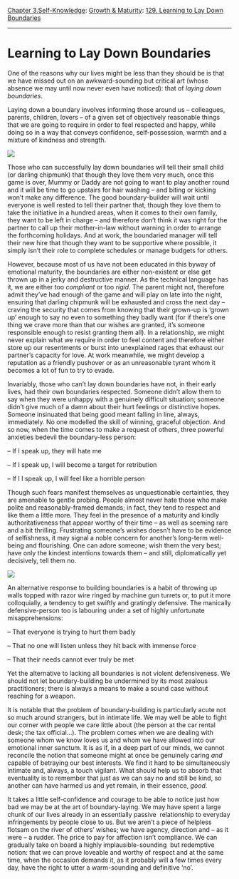 [Chapter 3.Self-Knowledge](https://www.theschooloflife.com/thebookoflife/category/self-knowledge/): [Growth & Maturity](https://www.theschooloflife.com/thebookoflife/category/self-knowledge/growth-maturity/): [129. Learning to Lay Down Boundaries](https://www.theschooloflife.com/thebookoflife/learning-to-lay-down-boundaries/)

* * *

# Learning to Lay Down Boundaries

One of the reasons why our lives might be less than they should be is that we have missed out on an awkward-sounding but critical art (whose absence we may until now never even have noticed): that of _laying down boundaries_.

Laying down a boundary involves informing those around us – colleagues, parents, children, lovers – of a given set of objectively reasonable things that we are going to require in order to feel respected and happy, while doing so in a way that conveys confidence, self-possession, warmth and a mixture of kindness and strength.

![](https://www.theschooloflife.com/thebookoflife/wp-content/uploads/2019/05/38802595992_cd402db3c9_o-e1557840289610-1024x723.jpg)

Those who can successfully lay down boundaries will tell their small child (or darling chipmunk) that though they love them very much, once this game is over, Mummy or Daddy are not going to want to play another round and it will be time to go upstairs for hair washing – and biting or kicking won’t make any difference. The good boundary-builder will wait until everyone is well rested to tell their partner that, though they love them to take the initiative in a hundred areas, when it comes to their own family, they want to be left in charge – and therefore don’t think it was right for the partner to call up their mother-in-law without warning in order to arrange the forthcoming holidays. And at work, the boundaried manager will tell their new hire that though they want to be supportive where possible, it simply isn’t their role to complete schedules or manage budgets for others.

However, because most of us have not been educated in this byway of emotional maturity, the boundaries are either non-existent or else get thrown up in a jerky and destructive manner. As the technical language has it, we are either too _compliant_ or too _rigid_. The parent might not, therefore admit they’ve had enough of the game and will play on late into the night, ensuring that darling chipmunk will be exhausted and cross the next day – craving the security that comes from knowing that their grown-up is ‘grown up’ enough to say no even to something they badly want (for if there’s one thing we crave more than that our wishes are granted, it’s someone responsible enough to resist granting them all). In a relationship, we might never explain what we require in order to feel content and therefore either store up our resentments or burst into unexplained rages that exhaust our partner’s capacity for love. At work meanwhile, we might develop a reputation as a friendly pushover or as an unreasonable tyrant whom it becomes a lot of fun to try to evade.

Invariably, those who can’t lay down boundaries have not, in their early lives, had their own boundaries respected. Someone didn’t allow them to say when they were unhappy with a genuinely difficult situation; someone didn’t give much of a damn about their hurt feelings or distinctive hopes. Someone insinuated that being good meant falling in line, always, immediately. No one modelled the skill of winning, graceful objection. And so now, when the time comes to make a request of others, three powerful anxieties bedevil the boundary-less person:

– If I speak up, they will hate me

– If I speak up, I will become a target for retribution

– If I I speak up, I will feel like a horrible person

Though such fears manifest themselves as unquestionable certainties, they are amenable to gentle probing. People almost never hate those who make polite and reasonably-framed demands; in fact, they tend to respect and like them a little more. They feel in the presence of a maturity and kindly authoritativeness that appear worthy of their time – as well as seeming rare and a bit thrilling. Frustrating someone’s wishes doesn’t have to be evidence of selfishness, it may signal a noble concern for another’s long-term well-being and flourishing. One can adore someone; wish them the very best; have only the kindest intentions towards them – and still, diplomatically yet decisively, tell them no.

![](https://www.theschooloflife.com/thebookoflife/wp-content/uploads/2019/05/14083335644_2e6eecc42e_k-1024x781.jpg)

An alternative response to building boundaries is a habit of throwing up walls topped with razor wire ringed by machine gun turrets or, to put it more colloquially, a tendency to get swiftly and gratingly defensive. The manically defensive-person too is labouring under a set of highly unfortunate misapprehensions:

– That everyone is trying to hurt them badly

– That no one will listen unless they hit back with immense force

– That their needs cannot ever truly be met

Yet the alternative to lacking all boundaries is not violent defensiveness. We should not let boundary-building be undermined by its most zealous practitioners; there is always a means to make a sound case without reaching for a weapon.

It is notable that the problem of boundary-building is particularly acute not so much around strangers, but in intimate life. We may well be able to fight our corner with people we care little about (the person at the car rental desk; the tax official…). The problem comes when we are dealing with someone whom we know loves us and whom we have allowed into our emotional inner sanctum. It is as if, in a deep part of our minds, we cannot reconcile the notion that someone might at once be genuinely caring _and_ capable of betraying our best interests. We find it hard to be simultaneously intimate and, always, a touch vigilant. What should help us to absorb that eventuality is to remember that just as we can say no and still be kind, so another can have harmed us and yet remain, in their essence, _good_.

It takes a little self-confidence and courage to be able to notice just how bad we may be at the art of boundary-laying. We may have spent a large chunk of our lives already in an essentially passive &nbsp;relationship to everyday infringements by people close to us. But we aren’t a piece of helpless flotsam on the river of others’ wishes; we have agency, direction and – as it were – a rudder. The price to pay for affection isn’t compliance. We can gradually take on board a highly implausible-sounding &nbsp;but redemptive notion: that we can prove loveable and worthy of respect and at the same time, when the occasion demands it, as it probably will a few times every day, have the right to utter a warm-sounding and definitive ‘no’.
